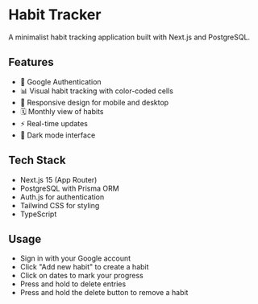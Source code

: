 # Habit Tracker

A minimalist habit tracking application built with Next.js and PostgreSQL.

## Features

- 🔐 Google Authentication
- 📊 Visual habit tracking with color-coded cells
- 📱 Responsive design for mobile and desktop
- 🗓️ Monthly view of habits
- ⚡ Real-time updates
- 🌙 Dark mode interface

## Tech Stack

- Next.js 15 (App Router)
- PostgreSQL with Prisma ORM
- Auth.js for authentication
- Tailwind CSS for styling
- TypeScript

## Usage

- Sign in with your Google account
- Click "Add new habit" to create a habit
- Click on dates to mark your progress
- Press and hold to delete entries
- Press and hold the delete button to remove a habit